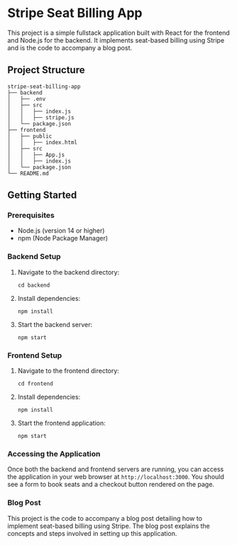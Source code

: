 # Stripe Seat Billing App

This project is a simple fullstack application built with React for the frontend and Node.js for the backend. It implements seat-based billing using Stripe and is the code to accompany a blog post.

## Project Structure

```
stripe-seat-billing-app
├── backend
│   ├── .env
│   ├── src
│   │   ├── index.js
│   │   ├── stripe.js
│   └── package.json
├── frontend
│   ├── public
│   │   ├── index.html
│   ├── src
│   │   ├── App.js
│   │   ├── index.js
│   └── package.json
└── README.md
```

## Getting Started

### Prerequisites

- Node.js (version 14 or higher)
- npm (Node Package Manager)

### Backend Setup

1. Navigate to the backend directory:
   ```
   cd backend
   ```

2. Install dependencies:
   ```
   npm install
   ```

3. Start the backend server:
   ```
   npm start
   ```

### Frontend Setup

1. Navigate to the frontend directory:
   ```
   cd frontend
   ```

2. Install dependencies:
   ```
   npm install
   ```

3. Start the frontend application:
   ```
   npm start
   ```

### Accessing the Application

Once both the backend and frontend servers are running, you can access the application in your web browser at `http://localhost:3000`. You should see a form to book seats and a checkout button rendered on the page.

### Blog Post

This project is the code to accompany a blog post detailing how to implement seat-based billing using Stripe. The blog post explains the concepts and steps involved in setting up this application.

